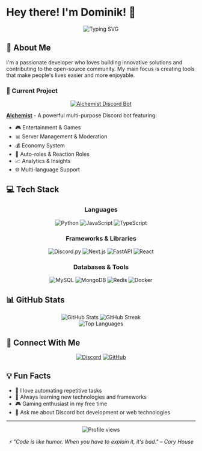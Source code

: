 # Hey there! I'm Dominik! 👋

<div align="center">
  <img src="https://readme-typing-svg.herokuapp.com?font=Fira+Code&pause=1000&color=6E40C9&center=true&vCenter=true&width=435&lines=Full+Stack+Developer;Discord+Bot+Developer;Open+Source+Enthusiast" alt="Typing SVG" />
</div>

## 🚀 About Me

I'm a passionate developer who loves building innovative solutions and contributing to the open-source community. My main focus is creating tools that make people's lives easier and more enjoyable.

### 🔭 Current Project

<div align="center">
  <a href="https://top.gg/bot/890529286514180166">
    <img src="https://img.shields.io/badge/Alchemist-Discord%20Bot-5865F2?style=for-the-badge&logo=discord&logoColor=white" alt="Alchemist Discord Bot" />
  </a>
</div>

**[Alchemist](https://top.gg/bot/890529286514180166)** - A powerful multi-purpose Discord bot featuring:
- 🎮 Entertainment & Games
- 📊 Server Management & Moderation
- 💰 Economy System
- 🎯 Auto-roles & Reaction Roles
- 📈 Analytics & Insights
- 🌐 Multi-language Support

## 💻 Tech Stack

<div align="center">

### Languages
![Python](https://img.shields.io/badge/Python-3776AB?style=for-the-badge&logo=python&logoColor=white)
![JavaScript](https://img.shields.io/badge/JavaScript-F7DF1E?style=for-the-badge&logo=javascript&logoColor=black)
![TypeScript](https://img.shields.io/badge/TypeScript-3178C6?style=for-the-badge&logo=typescript&logoColor=white)

### Frameworks & Libraries
![Discord.py](https://img.shields.io/badge/Discord.py-5865F2?style=for-the-badge&logo=discord&logoColor=white)
![Next.js](https://img.shields.io/badge/Next.js-000000?style=for-the-badge&logo=next.js&logoColor=white)
![FastAPI](https://img.shields.io/badge/FastAPI-009688?style=for-the-badge&logo=fastapi&logoColor=white)
![React](https://img.shields.io/badge/React-20232A?style=for-the-badge&logo=react&logoColor=61DAFB)

### Databases & Tools
![MySQL](https://img.shields.io/badge/MySQL-4479A1?style=for-the-badge&logo=mysql&logoColor=white)
![MongoDB](https://img.shields.io/badge/MongoDB-47A248?style=for-the-badge&logo=mongodb&logoColor=white)
![Redis](https://img.shields.io/badge/Redis-DC382D?style=for-the-badge&logo=redis&logoColor=white)
![Docker](https://img.shields.io/badge/Docker-2496ED?style=for-the-badge&logo=docker&logoColor=white)

</div>

## 📊 GitHub Stats

<div align="center">
  <img src="https://github-readme-stats.vercel.app/api?username=Domxnvk&show_icons=true&theme=tokyonight&hide_border=true" alt="GitHub Stats" />
  <img src="https://github-readme-streak-stats.herokuapp.com/?user=Domxnvk&theme=tokyonight&hide_border=true" alt="GitHub Streak" />
</div>

<div align="center">
  <img src="https://github-readme-stats.vercel.app/api/top-langs/?username=Domxnvk&layout=compact&theme=tokyonight&hide_border=true" alt="Top Languages" />
</div>

## 🤝 Connect With Me

<div align="center">
  
[![Discord](https://img.shields.io/badge/Discord-5865F2?style=for-the-badge&logo=discord&logoColor=white)](https://discord.com/users/302885091519234050)
[![GitHub](https://img.shields.io/badge/GitHub-181717?style=for-the-badge&logo=github&logoColor=white)](https://github.com/Domxnvk)

</div>

## 💡 Fun Facts

- 🎯 I love automating repetitive tasks
- 🌱 Always learning new technologies and frameworks
- 🎮 Gaming enthusiast in my free time
- 💬 Ask me about Discord bot development or web technologies

---

<div align="center">
  <img src="https://komarev.com/ghpvc/?username=Domxnvk&color=blueviolet&style=flat-square&label=Profile+Views" alt="Profile views" />
  
  <br/>
  
  <i>⚡ "Code is like humor. When you have to explain it, it's bad." – Cory House</i>
</div>

